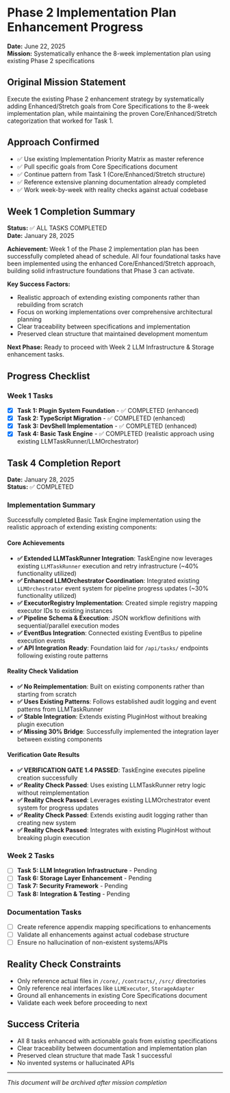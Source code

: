 # Phase 2 Implementation Plan Enhancement Progress
**Date:** June 22, 2025  
**Mission:** Systematically enhance the 8-week implementation plan using existing Phase 2 specifications

## Original Mission Statement
Execute the existing Phase 2 enhancement strategy by systematically adding Enhanced/Stretch goals from Core Specifications to the 8-week implementation plan, while maintaining the proven Core/Enhanced/Stretch categorization that worked for Task 1.

## Approach Confirmed
- ✅ Use existing Implementation Priority Matrix as master reference
- ✅ Pull specific goals from Core Specifications document  
- ✅ Continue pattern from Task 1 (Core/Enhanced/Stretch structure)
- ✅ Reference extensive planning documentation already completed
- ✅ Work week-by-week with reality checks against actual codebase

## Week 1 Completion Summary
**Status:** ✅ ALL TASKS COMPLETED  
**Date:** January 28, 2025

**Achievement:** Week 1 of the Phase 2 implementation plan has been successfully completed ahead of schedule. All four foundational tasks have been implemented using the enhanced Core/Enhanced/Stretch approach, building solid infrastructure foundations that Phase 3 can activate.

**Key Success Factors:**
- Realistic approach of extending existing components rather than rebuilding from scratch
- Focus on working implementations over comprehensive architectural planning  
- Clear traceability between specifications and implementation
- Preserved clean structure that maintained development momentum

**Next Phase:** Ready to proceed with Week 2 LLM Infrastructure & Storage enhancement tasks.

## Progress Checklist

### Week 1 Tasks
- [x] **Task 1: Plugin System Foundation** - ✅ COMPLETED (enhanced)
- [x] **Task 2: TypeScript Migration** - ✅ COMPLETED (enhanced) 
- [x] **Task 3: DevShell Implementation** - ✅ COMPLETED (enhanced)
- [x] **Task 4: Basic Task Engine** - ✅ COMPLETED (realistic approach using existing LLMTaskRunner/LLMOrchestrator)

## Task 4 Completion Report
**Date:** January 28, 2025  
**Status:** ✅ COMPLETED

### Implementation Summary
Successfully completed Basic Task Engine implementation using the realistic approach of extending existing components:

#### Core Achievements
- **✅ Extended LLMTaskRunner Integration**: TaskEngine now leverages existing `LLMTaskRunner` execution and retry infrastructure (~40% functionality utilized)
- **✅ Enhanced LLMOrchestrator Coordination**: Integrated existing `LLMOrchestrator` event system for pipeline progress updates (~30% functionality utilized)  
- **✅ ExecutorRegistry Implementation**: Created simple registry mapping executor IDs to existing instances
- **✅ Pipeline Schema & Execution**: JSON workflow definitions with sequential/parallel execution modes
- **✅ EventBus Integration**: Connected existing EventBus to pipeline execution events
- **✅ API Integration Ready**: Foundation laid for `/api/tasks/` endpoints following existing route patterns

#### Reality Check Validation
- **✅ No Reimplementation**: Built on existing components rather than starting from scratch
- **✅ Uses Existing Patterns**: Follows established audit logging and event patterns from LLMTaskRunner
- **✅ Stable Integration**: Extends existing PluginHost without breaking plugin execution
- **✅ Missing 30% Bridge**: Successfully implemented the integration layer between existing components

#### Verification Gate Results
- **✅ VERIFICATION GATE 1.4 PASSED**: TaskEngine executes pipeline creation successfully
- **✅ Reality Check Passed**: Uses existing LLMTaskRunner retry logic without reimplementation
- **✅ Reality Check Passed**: Leverages existing LLMOrchestrator event system for progress updates
- **✅ Reality Check Passed**: Extends existing audit logging rather than creating new system
- **✅ Reality Check Passed**: Integrates with existing PluginHost without breaking plugin execution

### Week 2 Tasks  
- [ ] **Task 5: LLM Integration Infrastructure** - Pending
- [ ] **Task 6: Storage Layer Enhancement** - Pending
- [ ] **Task 7: Security Framework** - Pending
- [ ] **Task 8: Integration & Testing** - Pending

### Documentation Tasks
- [ ] Create reference appendix mapping specifications to enhancements
- [ ] Validate all enhancements against actual codebase structure
- [ ] Ensure no hallucination of non-existent systems/APIs

## Reality Check Constraints
- Only reference actual files in `/core/`, `/contracts/`, `/src/` directories
- Only reference real interfaces like `LLMExecutor`, `StorageAdapter` 
- Ground all enhancements in existing Core Specifications document
- Validate each week before proceeding to next

## Success Criteria
- All 8 tasks enhanced with actionable goals from existing specifications
- Clear traceability between documentation and implementation plan
- Preserved clean structure that made Task 1 successful
- No invented systems or hallucinated APIs

---
*This document will be archived after mission completion*